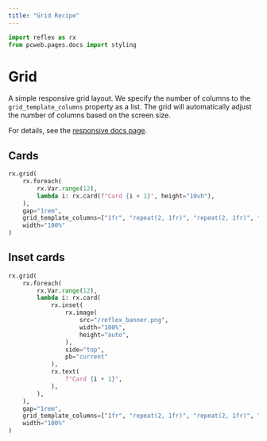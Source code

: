 ```yaml
---
title: "Grid Recipe"
---
```


```python exec
import reflex as rx
from pcweb.pages.docs import styling
```

# Grid

A simple responsive grid layout. We specify the number of columns to the `grid_template_columns` property as a list. The grid will automatically adjust the number of columns based on the screen size.

For details, see the [responsive docs page]({styling.responsive.path}).

## Cards

```python demo
rx.grid(
    rx.foreach(
        rx.Var.range(12),
        lambda i: rx.card(f"Card {i + 1}", height="10vh"),
    ),
	gap="1rem",
    grid_template_columns=["1fr", "repeat(2, 1fr)", "repeat(2, 1fr)", "repeat(3, 1fr)", "repeat(4, 1fr)"],
    width="100%"
)
```

## Inset cards

```python demo
rx.grid(
	rx.foreach(
		rx.Var.range(12),
		lambda i: rx.card(
			rx.inset(
				rx.image(
					src="/reflex_banner.png",
					width="100%",
					height="auto",
				),
				side="top",
				pb="current"
			),
			rx.text(
				f"Card {i + 1}",
			),
		),
	),
	gap="1rem",
	grid_template_columns=["1fr", "repeat(2, 1fr)", "repeat(2, 1fr)", "repeat(3, 1fr)", "repeat(4, 1fr)"],
	width="100%"
)
```
